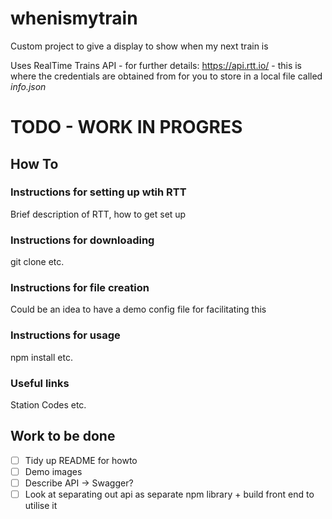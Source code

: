 # whenismytrain
Custom project to give a display to show when my next train is  

Uses RealTime Trains API - for further details: https://api.rtt.io/ - this is where the credentials are obtained from for you to store in a local file called *info.json*

# TODO - WORK IN PROGRES
## How To

### Instructions for setting up wtih RTT
Brief description of RTT, how to get set up 

### Instructions for downloading 
git clone etc.

### Instructions for file creation 
Could be an idea to have a demo config file for facilitating this

### Instructions for usage
npm install etc.

### Useful links
Station Codes etc.

## Work to be done
- [ ] Tidy up README for howto
- [ ] Demo images
- [ ] Describe API -> Swagger?
- [ ] Look at separating out api as separate npm library + build front end to utilise it
